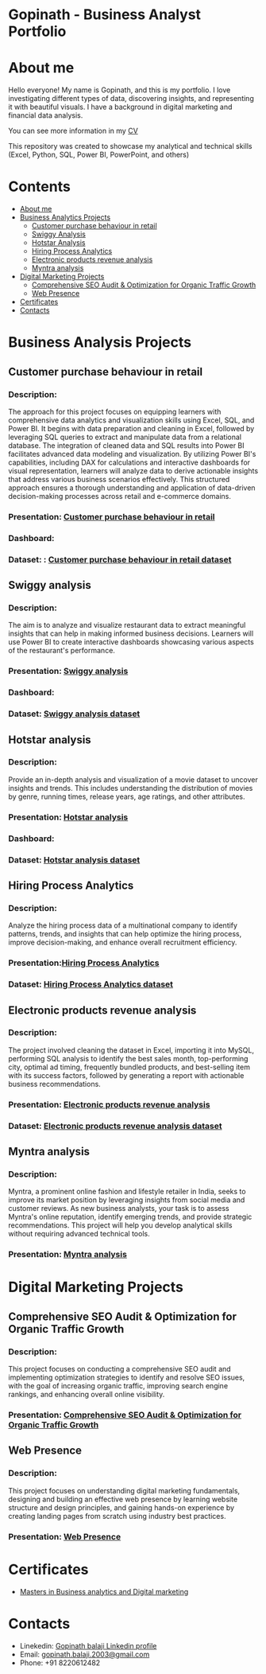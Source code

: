 # Gopinath - Business Analyst Portfolio
# About me <a name="about-me"></a>
Hello everyone! My name is Gopinath, and this is my portfolio.
I love investigating different types of data, discovering insights, and representing it with beautiful visuals.
I have a background in digital marketing and financial data analysis.

You can see more information in my [CV](https://drive.google.com/file/d/1T3C_TU1Y1u5faUsc0wbsP6zGFKxeWP-m/view?usp=sharing)

This repository was created to showcase my analytical and technical skills (Excel, Python, SQL, Power BI, PowerPoint, and others)

# Contents
* [About me](#about-me)
* [Business Analytics Projects](#business-analysis-projects)
  * [Customer purchase behaviour in retail](#customer-purchase-behaviour-in-retail)
  * [Swiggy Analysis](#swiggy-analysis)
  * [Hotstar Analysis](#hotstar-analysis)
  * [Hiring Process Analytics](#Hiring-Process-Analytics)
  * [Electronic products revenue analysis](#electronic-products-revenue-analysis)
  * [Myntra analysis](#myntra-analysis)
* [Digital Marketing Projects](#digital-marketing-projects)
  * [Comprehensive SEO Audit & Optimization for Organic Traffic Growth](#comprehensive-seo-audit)
  * [Web Presence](#web-presence)
* [Certificates](#certificates)
* [Contacts](#contacts)

# Business Analysis Projects <a name="business-analysis-projects"></a>

## Customer purchase behaviour in retail <a name="customer-purchase-behaviour-in-retail"></a>
### Description:
The approach for this project focuses on equipping learners with comprehensive data analytics and visualization skills using Excel, SQL, and Power BI. It begins with data preparation and cleaning in Excel, followed by leveraging SQL queries to extract and manipulate data from a relational database. The integration of cleaned data and SQL results into Power BI facilitates advanced data modeling and visualization. By utilizing Power BI's capabilities, including DAX for calculations and interactive dashboards for visual representation, learners will analyze data to derive actionable insights that address various business scenarios effectively. This structured approach ensures a thorough understanding and application of data-driven decision-making processes across retail and e-commerce domains.

### Presentation: [Customer purchase behaviour in retail](https://docs.google.com/presentation/d/11d2oash9gskWUPngCdEy5AcaKmrPcyVf/edit?usp=sharing&ouid=108759140109935168294&rtpof=true&sd=true)
### Dashboard:
### Dataset: : [Customer purchase behaviour in retail dataset](https://drive.google.com/file/d/1iWvKxkaMlO2WhAuhDAeTiZFv3QzWM78e/view?usp=sharing)

## Swiggy analysis <a name="swiggy-analysis"></a>
### Description:
The aim is to analyze and visualize restaurant data to extract meaningful insights that can help in making informed business decisions. Learners will use Power BI to create interactive dashboards showcasing various aspects of the restaurant's performance.

### Presentation: [Swiggy analysis](https://docs.google.com/presentation/d/1mkMm9aZg0v64zWRxR_VZjlSTlAAOqKAj/edit?usp=sharing&ouid=108759140109935168294&rtpof=true&sd=true)
### Dashboard:
### Dataset: [Swiggy analysis dataset](https://docs.google.com/spreadsheets/d/1Q2mD7pdKkmpzd5WKAiVu1Y0sLJ1WpnzvHn-y8WqjMoA/edit?gid=736552329#gid=736552329)

## Hotstar analysis <a name="hotstar-analysis"></a>
### Description:
Provide an in-depth analysis and visualization of a movie dataset to uncover insights and trends. This includes understanding the distribution of movies by genre, running times, release years, age ratings, and other attributes.

### Presentation: [Hotstar analysis](https://docs.google.com/presentation/d/1IXriYGxc7Cm-hRsZ4T9h-S16q_rKzYU1/edit?usp=sharing&ouid=108759140109935168294&rtpof=true&sd=true)
### Dashboard:
### Dataset: [Hotstar analysis dataset](https://docs.google.com/spreadsheets/d/101EjQMzlHLeIbIGufyEGofBh4E8rqtItPXuolXjEzS0/edit?gid=1713652919#gid=1713652919)

## Hiring Process Analytics <a name="Hiring-Process-Analytics"></a>
### Description:
Analyze the hiring process data of a multinational company to identify patterns, trends, and insights that can help optimize the hiring process, improve decision-making, and enhance overall recruitment efficiency.

### Presentation:[Hiring Process Analytics](https://docs.google.com/presentation/d/1TdJaSW7T_GVbWt4PQMZbiMmtsP79NSkU/edit?usp=sharing&ouid=108759140109935168294&rtpof=true&sd=true)
### Dataset: [Hiring Process Analytics dataset](https://docs.google.com/spreadsheets/d/1wDRSjdJUPtoD2HyxLcyVVM42cbni9kAVRutvrcrmg0M/edit?gid=2092722043#gid=2092722043)

## Electronic products revenue analysis <a name="electronic-products-revenue-analysis"></a>
### Description:
The project involved cleaning the dataset in Excel, importing it into MySQL, performing SQL analysis to identify the best sales month, top-performing city, optimal ad timing, frequently bundled products, and best-selling item with its success factors, followed by generating a report with actionable business recommendations.

### Presentation: [Electronic products revenue analysis](https://docs.google.com/presentation/d/1UmcjJUtIZNyKkaVQ7dSkaxpY2SX3S4Em/edit?usp=sharing&ouid=108759140109935168294&rtpof=true&sd=true)
### Dataset: [Electronic products revenue analysis dataset](https://docs.google.com/spreadsheets/d/1178nqajl4ZqdVTrhfj1_VlOns9jhIJao5pcz-HX7vHA/edit?gid=625479360#gid=625479360)

## Myntra analysis <a name="myntra-analysis"></a>
### Description:
Myntra, a prominent online fashion and lifestyle retailer in India, seeks to improve its market position by leveraging insights from social media and customer reviews. As new business analysts, your task is to assess Myntra's online reputation, identify emerging trends, and provide strategic recommendations. This project will help you develop analytical skills without requiring advanced technical tools.

### Presentation: [Myntra analysis](https://docs.google.com/presentation/d/1abNKlfhQm37IWIeNgzjZYCELPa0_uYIb/edit?usp=sharing&ouid=108759140109935168294&rtpof=true&sd=true)

# Digital Marketing Projects <a name="digital-marketing-projects"></a>

## Comprehensive SEO Audit & Optimization for Organic Traffic Growth <a name="comprehensive-seo-audit"></a>
### Description:
This project focuses on conducting a comprehensive SEO audit and implementing optimization strategies to identify and resolve SEO issues, with the goal of increasing organic traffic, improving search engine rankings, and enhancing overall online visibility.

### Presentation: [Comprehensive SEO Audit & Optimization for Organic Traffic Growth](https://docs.google.com/presentation/d/1O6xjqXL_mlJlqOn7VdeXpwjg07PC2eEM/edit?usp=sharing&ouid=108759140109935168294&rtpof=true&sd=true)


## Web Presence <a name="web-presence"></a>
### Description:
This project focuses on understanding digital marketing fundamentals, designing and building an effective web presence by learning website structure and design principles, and gaining hands-on experience by creating landing pages from scratch using industry best practices.

### Presentation: [Web Presence](https://docs.google.com/presentation/d/1BoN1DQ6cm1Lpt-4Nhojbxcj9bTQmxLdK/edit?usp=sharing&ouid=108759140109935168294&rtpof=true&sd=true)


# Certificates <a name="certificates"></a>
  * [Masters in Business analytics and Digital marketing](https://www.guvi.in/certificate?id=33Y175908jM3BD4572)

# Contacts <a name="contacts"></a>
  * Linekedin: [Gopinath balaji Linkedin profile](linkedin.com/in/gopinath-balaji-1b946836a)
  * Email: gopinath.balaji.2003@gmail.com
  * Phone: +91 8220612482 

